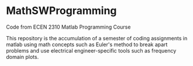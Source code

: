 # MathSWProgramming
Code from ECEN 2310 Matlab Programming Course

This repository is the accumulation of a semester of coding assignments in matlab using math concepts such as Euler's method to break apart problems and use electrical engineer-specific tools such as frequency domain plots.
